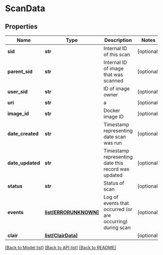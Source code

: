 # ScanData

## Properties
Name | Type | Description | Notes
------------ | ------------- | ------------- | -------------
**sid** | **str** | Internal ID of this scan | [optional] 
**parent_sid** | **str** | Internal ID of image that was scanned | [optional] 
**user_sid** | **str** | ID of image owner | [optional] 
**uri** | **str** | a | [optional] 
**image_id** | **str** | Docker image ID | [optional] 
**date_created** | **str** | Timestamp representing date scan was run | [optional] 
**date_updated** | **str** | Timestamp representing date this record was updated | [optional] 
**status** | **str** | Status of scan | [optional] 
**events** | [**list[ERRORUNKNOWN]**](.md) | Log of events that occurred (or are occurring) during scan | [optional] 
**clair** | [**list[ClairData]**](ClairData.md) |  | [optional] 

[[Back to Model list]](../README.md#documentation-for-models) [[Back to API list]](../README.md#documentation-for-api-endpoints) [[Back to README]](../README.md)


